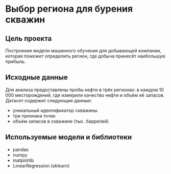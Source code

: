 # Выбор региона для бурения скважин

## Цель проекта 
Построение модели машинного обучения для добывающей компании, которая поможет определить регион, где добыча принесёт наибольшую прибыль. 

## Исходные данные
Для анализа предоставлены пробы нефти в трёх регионах: в каждом 10 000 месторождений, где измерили качество нефти и объём её запасов. 
Датасет содержит следующие данные:
- уникальный идентификатор скважины
- три признака точек
- объём запасов в скважине (тыс. баррелей)

## Используемые модели и библиотеки
- pandas
- numpy
- matplotlib
- LinearRegression (sklearn)